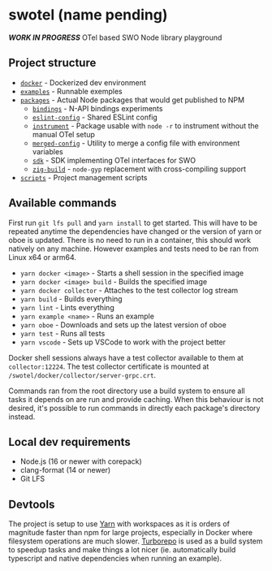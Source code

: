 # swotel (name pending)

**_WORK IN PROGRESS_** OTel based SWO Node library playground

## Project structure

- [`docker`](./docker/) - Dockerized dev environment
- [`examples`](./examples/) - Runnable exemples
- [`packages`](./packages/) - Actual Node packages that would get published to NPM
  - [`bindings`](./packages/bindings/) - N-API bindings experiments
  - [`eslint-config`](./packages/eslint-config/) - Shared ESLint config
  - [`instrument`](./packages/instrument/) - Package usable with `node -r` to instrument without the manual OTel setup
  - [`merged-config`](./packages/merged-config/) - Utility to merge a config file with environment variables
  - [`sdk`](./packages/sdk/) - SDK implementing OTel interfaces for SWO
  - [`zig-build`](./packages/zig-build/) - `node-gyp` replacement with cross-compiling support
- [`scripts`](./scripts/) - Project management scripts

## Available commands

First run `git lfs pull` and `yarn install` to get started. This will have to be repeated anytime the dependencies have changed or the version of yarn or oboe is updated. There is no need to run in a container, this should work natively on any machine. However examples and tests need to be ran from Linux x64 or arm64.

- `yarn docker <image>` - Starts a shell session in the specified image
- `yarn docker <image> build` - Builds the specified image
- `yarn docker collector` - Attaches to the test collector log stream
- `yarn build` - Builds everything
- `yarn lint` - Lints everything
- `yarn example <name>` - Runs an example
- `yarn oboe` - Downloads and sets up the latest version of oboe
- `yarn test` - Runs all tests
- `yarn vscode` - Sets up VSCode to work with the project better

Docker shell sessions always have a test collector available to them at `collector:12224`. The test collector certificate is mounted at `/swotel/docker/collector/server-grpc.crt`.

Commands ran from the root directory use a build system to ensure all tasks it depends on are run and provide caching. When this behaviour is not desired, it's possible to run commands in directly each package's directory instead.

## Local dev requirements

- Node.js (16 or newer with corepack)
- clang-format (14 or newer)
- Git LFS

## Devtools

The project is setup to use [Yarn](https://yarnpkg.com/) with workspaces as it is orders of magnitude faster than npm for large projects, especially in Docker where filesystem operations are much slower. [Turborepo](https://turborepo.org) is used as a build system to speedup tasks and make things a lot nicer (ie. automatically build typescript and native dependencies when running an example).
